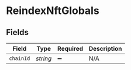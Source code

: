 # ReindexNftGlobals


## Fields

| Field              | Type               | Required           | Description        |
| ------------------ | ------------------ | ------------------ | ------------------ |
| `chainId`          | *string*           | :heavy_minus_sign: | N/A                |